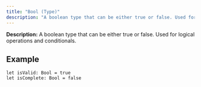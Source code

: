 ```yaml
---
title: "Bool (Type)"
description: "A boolean type that can be either true or false. Used for logical operations and conditionals."
---
```


**Description:** A boolean type that can be either true or false. Used for logical operations and conditionals.

## Example

```osprey
let isValid: Bool = true
let isComplete: Bool = false
```
